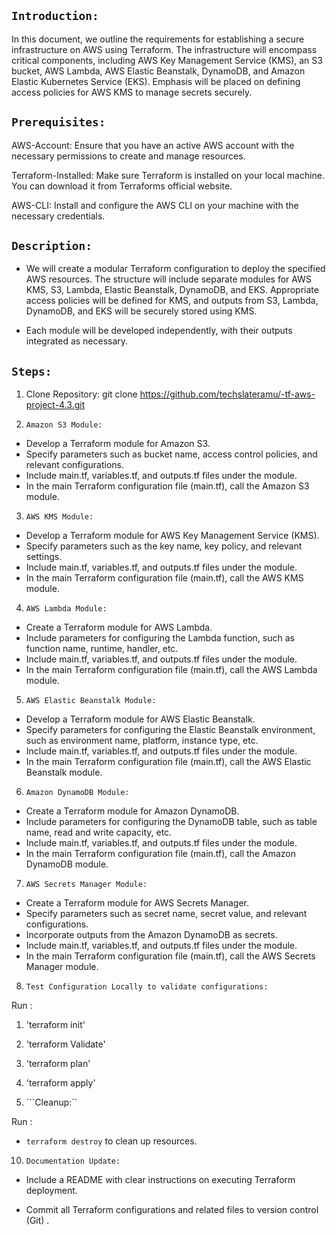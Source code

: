 ## ``Introduction:``

In this document, we outline the requirements for establishing a secure infrastructure on AWS using Terraform. The infrastructure will encompass critical components, including AWS Key Management Service (KMS), an S3 bucket, AWS Lambda, AWS Elastic Beanstalk, DynamoDB, and Amazon Elastic Kubernetes Service (EKS). Emphasis will be placed on defining access policies for AWS KMS to manage secrets securely.

## ``Prerequisites:``

AWS-Account: Ensure that you have an active AWS account with the necessary permissions to create and manage resources.

Terraform-Installed: Make sure Terraform is installed on your local machine. You can download it from Terraforms official website.

AWS-CLI: Install and configure the AWS CLI on your machine with the necessary credentials.

## ``Description:``

- We will create a modular Terraform configuration to deploy the specified AWS resources. The structure will include separate modules for AWS KMS, S3, Lambda, Elastic Beanstalk, DynamoDB, and EKS. Appropriate access policies will be defined for KMS, and outputs from S3, Lambda, DynamoDB, and EKS will be securely stored using KMS.

- Each module will be developed independently, with their outputs integrated as necessary.

## ``Steps:``

1. Clone Repository: git clone https://github.com/techslateramu/-tf-aws-project-4.3.git

2. ```Amazon S3 Module:```

- Develop a Terraform module for Amazon S3.
- Specify parameters such as bucket name, access control policies, and relevant configurations.
- Include main.tf, variables.tf, and outputs.tf files under the module.
- In the main Terraform configuration file (main.tf), call the Amazon S3 module. 

3. ```AWS KMS Module:```

- Develop a Terraform module for AWS Key Management Service (KMS).
- Specify parameters such as the key name, key policy, and relevant settings.
- Include main.tf, variables.tf, and outputs.tf files under the module.
- In the main Terraform configuration file (main.tf), call the AWS KMS module.

4. ```AWS Lambda Module:```

- Create a Terraform module for AWS Lambda.
- Include parameters for configuring the Lambda function, such as function name, runtime, handler, etc.
- Include main.tf, variables.tf, and outputs.tf files under the module.
- In the main Terraform configuration file (main.tf), call the AWS Lambda module.

5. ```AWS Elastic Beanstalk Module:```

- Develop a Terraform module for AWS Elastic Beanstalk.
- Specify parameters for configuring the Elastic Beanstalk environment, such as environment name, platform, instance type, etc.
- Include main.tf, variables.tf, and outputs.tf files under the module.
- In the main Terraform configuration file (main.tf), call the AWS Elastic Beanstalk module.

6. ```Amazon DynamoDB Module:```

- Create a Terraform module for Amazon DynamoDB.
- Include parameters for configuring the DynamoDB table, such as table name, read and write capacity, etc.
- Include main.tf, variables.tf, and outputs.tf files under the module.
- In the main Terraform configuration file (main.tf), call the Amazon DynamoDB module.

7. ```AWS Secrets Manager Module:```

- Create a Terraform module for AWS Secrets Manager.
- Specify parameters such as secret name, secret value, and relevant configurations.
- Incorporate outputs from the Amazon DynamoDB as secrets.
- Include main.tf, variables.tf, and outputs.tf files under the module.
- In the main Terraform configuration file (main.tf), call the AWS Secrets Manager module.

8. ```Test Configuration Locally to validate configurations:```

Run :

1. 'terraform init' 
2. 'terraform Validate'
2. 'terraform plan'
3. 'terraform apply' 

9. ```Cleanup:``

Run :
- ``terraform destroy`` to clean up resources.


10. ``Documentation Update:``

- Include a README with clear instructions on executing Terraform deployment.

- Commit all Terraform configurations and related files to version control (Git) .


